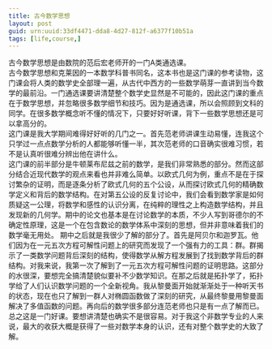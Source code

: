 ```yaml
---
title: 古今数学思想
layout: post
guid: urn:uuid:33df4471-dda8-4d27-812f-a6377f10b51a
tags: [life,course,]
---
```

古今数学思想是由数院的范后宏老师开的一门A类通选课。	
古今数学思想和克莱因的一本数学科普书同名，这本书也是这门课的参考读物，这门课会将人类的数学史全部理一遍，从古代中西方的一些数学萌芽一直讲到当今数学的最前沿。一门通选课要讲清楚整个数学史显然是不可能的，因此这门课的重点在于数学思想，并忽略很多数学细节和技巧。因为是通选课，所以会照顾到文科的同学。在很多数学概念听不懂的情况下，只要好好听课，背下一些数学思想还是可以拿高分的。	
这门课是我大学期间难得好好听的几门之一。首先范老师讲课生动易懂，连我这个只学过一点点数学分析的人都能够听懂一半，其次范老师的口音确实很难习惯，若不是认真听很难分辨出他在讲什么。	
这门课的前半部分是牛顿莱布尼兹之前的数学，是我们非常熟悉的部分。然而这部分结合近现代数学的观点来看也并非难么简单。以欧式几何为例，重点不是在于探讨繁杂的证明，而是逐条分析了欧式几何的五个公设，从而探讨欧式几何的精确数学定义和背后的数学结构。在对第五公设的反复讨论中，我们会看到数学家是如何质疑这一公理，将数学和感性的认识分离，在纯粹的理性之上构造数学结构，并且发现新的几何学。期中的论文也基本是在讨论数学的本质，不少人写到哥德尔的不确定性原理，这是一个在包含数论的数学体系中深刻的思想，但并非意味着我们的数学毫无用处。	
期中之后就是我很少了解的部分了。首先是阿贝尔和迦罗瓦。他们因为在一元五次方程可解性问题上的研究而发现了一个强有力的工具：群。群揭示了一类数学问题背后深刻的结构，使得数学从解方程发展到了找到数学背后的群结构。对我来说，我第一次了解到了一元五次方程可解性问题的证明思路。这部分的水很深，要想完全搞清楚貌似要补不少数学知识。在那之后就是拓扑学了，拓扑学给了人们认识数学问题的一个全新视角。我从黎曼面开始就渐渐处于一种听天书的状态，现在也只了解到一群人对椭圆函数做了深刻的研究，从最终黎曼用黎曼面解决了多值函数的问题。再向后的数学很多部分连范老师也只是有一点了解而已。	
总之这是一门好课。要想讲清楚也确实不是很容易。对于我这个非数学专业的人来说，最大的收获大概是获得了一些对数学本身的认识，还有对整个数学史的大致了解。

